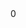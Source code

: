<dec f='halide/llvm-install/include/llvm/IR/TrackingMDRef.h' l='26' type='llvm::Metadata *'/>
<use f='halide/llvm-install/include/llvm/IR/TrackingMDRef.h' l='30' u='w' c='_ZN4llvm13TrackingMDRefC1EPNS_8MetadataE'/>
<use f='halide/llvm-install/include/llvm/IR/TrackingMDRef.h' l='32' u='w' c='_ZN4llvm13TrackingMDRefC1EOS0_'/>
<use f='halide/llvm-install/include/llvm/IR/TrackingMDRef.h' l='32' u='r' c='_ZN4llvm13TrackingMDRefC1EOS0_'/>
<use f='halide/llvm-install/include/llvm/IR/TrackingMDRef.h' l='33' u='w' c='_ZN4llvm13TrackingMDRefC1ERKS0_'/>
<use f='halide/llvm-install/include/llvm/IR/TrackingMDRef.h' l='33' u='r' c='_ZN4llvm13TrackingMDRefC1ERKS0_'/>
<use f='halide/llvm-install/include/llvm/IR/TrackingMDRef.h' l='40' u='w' c='_ZN4llvm13TrackingMDRefaSEOS0_'/>
<use f='halide/llvm-install/include/llvm/IR/TrackingMDRef.h' l='40' u='r' c='_ZN4llvm13TrackingMDRefaSEOS0_'/>
<use f='halide/llvm-install/include/llvm/IR/TrackingMDRef.h' l='50' u='w' c='_ZN4llvm13TrackingMDRefaSERKS0_'/>
<use f='halide/llvm-install/include/llvm/IR/TrackingMDRef.h' l='50' u='r' c='_ZN4llvm13TrackingMDRefaSERKS0_'/>
<use f='halide/llvm-install/include/llvm/IR/TrackingMDRef.h' l='57' u='r' c='_ZNK4llvm13TrackingMDRef3getEv'/>
<use f='halide/llvm-install/include/llvm/IR/TrackingMDRef.h' l='64' u='w' c='_ZN4llvm13TrackingMDRef5resetEv'/>
<use f='halide/llvm-install/include/llvm/IR/TrackingMDRef.h' l='68' u='w' c='_ZN4llvm13TrackingMDRef5resetEPNS_8MetadataE'/>
<use f='halide/llvm-install/include/llvm/IR/TrackingMDRef.h' l='76' u='r' c='_ZNK4llvm13TrackingMDRef20hasTrivialDestructorEv'/>
<use f='halide/llvm-install/include/llvm/IR/TrackingMDRef.h' l='76' u='r' c='_ZNK4llvm13TrackingMDRef20hasTrivialDestructorEv'/>
<use f='halide/llvm-install/include/llvm/IR/TrackingMDRef.h' l='79' u='r' c='_ZNK4llvm13TrackingMDRefeqERKS0_'/>
<use f='halide/llvm-install/include/llvm/IR/TrackingMDRef.h' l='79' u='r' c='_ZNK4llvm13TrackingMDRefeqERKS0_'/>
<use f='halide/llvm-install/include/llvm/IR/TrackingMDRef.h' l='80' u='r' c='_ZNK4llvm13TrackingMDRefneERKS0_'/>
<use f='halide/llvm-install/include/llvm/IR/TrackingMDRef.h' l='80' u='r' c='_ZNK4llvm13TrackingMDRefneERKS0_'/>
<use f='halide/llvm-install/include/llvm/IR/TrackingMDRef.h' l='84' u='r' c='_ZN4llvm13TrackingMDRef5trackEv'/>
<use f='halide/llvm-install/include/llvm/IR/TrackingMDRef.h' l='85' u='a' c='_ZN4llvm13TrackingMDRef5trackEv'/>
<use f='halide/llvm-install/include/llvm/IR/TrackingMDRef.h' l='89' u='r' c='_ZN4llvm13TrackingMDRef7untrackEv'/>
<use f='halide/llvm-install/include/llvm/IR/TrackingMDRef.h' l='90' u='a' c='_ZN4llvm13TrackingMDRef7untrackEv'/>
<use f='halide/llvm-install/include/llvm/IR/TrackingMDRef.h' l='95' u='r' c='_ZN4llvm13TrackingMDRef7retrackERS0_'/>
<use f='halide/llvm-install/include/llvm/IR/TrackingMDRef.h' l='96' u='a' c='_ZN4llvm13TrackingMDRef7retrackERS0_'/>
<use f='halide/llvm-install/include/llvm/IR/TrackingMDRef.h' l='96' u='a' c='_ZN4llvm13TrackingMDRef7retrackERS0_'/>
<use f='halide/llvm-install/include/llvm/IR/TrackingMDRef.h' l='97' u='w' c='_ZN4llvm13TrackingMDRef7retrackERS0_'/>
<offset>0</offset>
